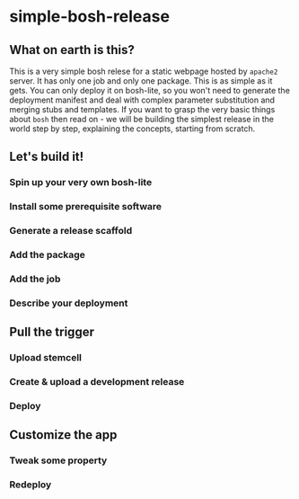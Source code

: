 # simple-bosh-release

## What on earth is this?

This is a very simple bosh relese for a static webpage hosted by `apache2` server. It has only one job and only one package. 
This is as simple as it gets. You can only deploy it on bosh-lite, so you won't need to generate the deployment manifest and
deal with complex parameter substitution and merging stubs and templates. If you want to grasp the very basic things about `bosh`
then read on - we will be building the simplest release in the world step by step, explaining the concepts, starting from scratch.

## Let's build it!

### Spin up your very own bosh-lite
### Install some prerequisite software
### Generate a release scaffold
### Add the package
### Add the job
### Describe your deployment

## Pull the trigger

### Upload stemcell
### Create & upload a development release
### Deploy

## Customize the app

### Tweak some property
### Redeploy
